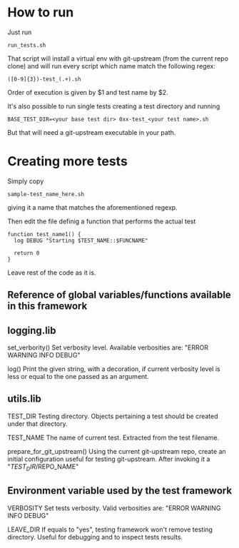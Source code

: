 # How to run

Just run

    run_tests.sh

That script will install a virtual env with git-upstream (from the current repo
clone) and will run every script which name match the following regex:

    ([0-9]{3})-test_(.+).sh

Order of execution is given by $1 and test name by $2.

It's also possible to run single tests creating a test directory and running

    BASE_TEST_DIR=<your base test dir> 0xx-test_<your test name>.sh

But that will need a git-upstream executable in your path.


# Creating more tests

Simply copy

    sample-test_name_here.sh

giving it a name that matches the aforementioned regexp.

Then edit the file definig a function that performs the actual test

    function test_name1() {
      log DEBUG "Starting $TEST_NAME::$FUNCNAME"

      return 0
    }

Leave rest of the code as it is.

## Reference of global variables/functions available in this framework


logging.lib
-----------

set_verbority()     Set verbosity level. Available verbosities are:
                    "ERROR WARNING INFO DEBUG"

log()               Print the given string, with a decoration, if current
                    verbosity level is less or equal to the one passed as
                    an argument.

utils.lib
-----------

TEST_DIR            Testing directory. Objects pertaining a test should be
                    created under that directory.

TEST_NAME           The name of current test. Extracted from the test filename.

prepare_for_git_upstream() Using the current git-upstream repo, create an
                           initial configuration useful for testing
                           git-upstream.
                           After invoking it a  "$TEST_DIR/$REPO_NAME"

## Environment variable used by the test framework

VERBOSITY           Set tests verbosity. Valid verbosities are:
                    "ERROR WARNING INFO DEBUG"

LEAVE_DIR           If equals to "yes", testing framework won't remove testing
                    directory. Useful for debugging and to inspect tests
                    results.
